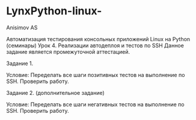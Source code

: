 # LynxPython-linux-
Anisimov AS 

Автоматизация тестирования консольных приложений Linux на Python (семинары)
Урок 4. Реализации автодеплоя и тестов по SSH
Данное задание является промежуточной аттестацией.

Задание 1.

Условие:
Переделать все шаги позитивных тестов на выполнение по SSH. Проверить работу.

Задание 2. (дополнительное задание)

Условие:
Переделать все шаги негативных тестов на выполнение по SSH. Проверить работу.

